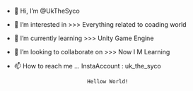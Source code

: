 - 👋 Hi, I’m @UkTheSyco
- 👀 I’m interested in >>>      Everything related to coading world
- 🌱 I’m currently learning >>> Unity Game Engine
- 💞️ I’m looking to collaborate on >>> Now I M Learning
- 📫 How to reach me ...  InstaAccount : uk_the_syco

                             Hellow World!

<!---
UkTheSyco/UkTheSyco is a ✨ special ✨ repository because its `README.md` (this file) appears on your GitHub profile.
You can click the Preview link to take a look at your changes.
--->
